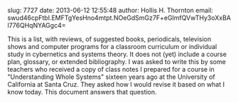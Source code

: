 slug:    7727
date:    2013-06-12 12:55:48
author:  Hollis H. Thornton
email:   swud46cpFtbI.EMFTgYesHno4mtpt.NOeGdSmGz7F+eGImfQVwTHy3oXxBAl776QHqNYAGgc4=

This is a list, with reviews, of suggested books, periodicals,
television shows and computer programs for a classroom curriculum or
individual study in cybernetics and systems theory. It does not (yet)
include a course plan, glossary, or extended bibliography. I was asked
to write this by some teachers who received a copy of class notes I
prepared for a course in "Understanding Whole Systems" sixteen years
ago at the University of California at Santa Cruz. They asked how I
would revise it based on what I know today. This document answers that
question.
